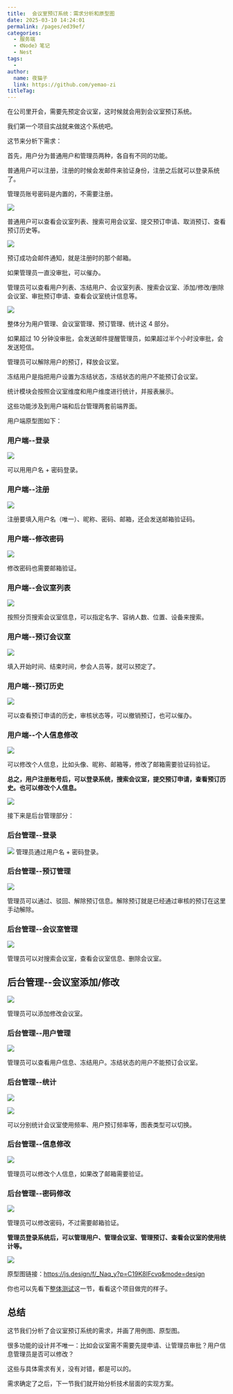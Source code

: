 ```yaml
---
title:  会议室预订系统：需求分析和原型图
date: 2025-03-10 14:24:01
permalink: /pages/ed39ef/
categories:
  - 服务端
  - 《Node》笔记
  - Nest
tags:
  - 
author: 
  name: 夜猫子
  link: https://github.com/yemao-zi
titleTag: 
---
```

在公司里开会，需要先预定会议室，这时候就会用到会议室预订系统。

我们第一个项目实战就来做这个系统吧。

这节来分析下需求：

首先，用户分为普通用户和管理员两种，各自有不同的功能。

普通用户可以注册，注册的时候会发邮件来验证身份，注册之后就可以登录系统了。

管理员账号密码是内置的，不需要注册。

![](https://p6-juejin.byteimg.com/tos-cn-i-k3u1fbpfcp/906d4fbf82004b8d98db97b4fcf85086~tplv-k3u1fbpfcp-watermark.image?)

普通用户可以查看会议室列表、搜索可用会议室、提交预订申请、取消预订、查看预订历史等。

![](https://p1-juejin.byteimg.com/tos-cn-i-k3u1fbpfcp/9596890a69e44ce7956ad0667e000468~tplv-k3u1fbpfcp-watermark.image?)

预订成功会邮件通知，就是注册时的那个邮箱。

如果管理员一直没审批，可以催办。

管理员可以查看用户列表、冻结用户、会议室列表、搜索会议室、添加/修改/删除会议室、审批预订申请、查看会议室统计信息等。

![](https://p3-juejin.byteimg.com/tos-cn-i-k3u1fbpfcp/e4d405db23da46e2982f7b4404c2125a~tplv-k3u1fbpfcp-watermark.image?)

整体分为用户管理、会议室管理、预订管理、统计这 4 部分。

如果超过 10 分钟没审批，会发送邮件提醒管理员，如果超过半个小时没审批，会发送短信。

管理员可以解除用户的预订，释放会议室。

冻结用户是指把用户设置为冻结状态，冻结状态的用户不能预订会议室。

统计模块会按照会议室维度和用户维度进行统计，并报表展示。

这些功能涉及到用户端和后台管理两套前端界面。

用户端原型图如下：

### 用户端--登录

![](https://p1-juejin.byteimg.com/tos-cn-i-k3u1fbpfcp/b03c3012fd17481da7107e7e8a990507~tplv-k3u1fbpfcp-watermark.image?)

可以用用户名 + 密码登录。

### 用户端--注册

![](https://p3-juejin.byteimg.com/tos-cn-i-k3u1fbpfcp/8a64b198da4c4bdc84a701b87323b74e~tplv-k3u1fbpfcp-watermark.image?)

注册要填入用户名（唯一）、昵称、密码、邮箱，还会发送邮箱验证码。

### 用户端--修改密码

![](https://p1-juejin.byteimg.com/tos-cn-i-k3u1fbpfcp/c114411bf1274e2a9f202d5188ebf55a~tplv-k3u1fbpfcp-watermark.image?)

修改密码也需要邮箱验证。

### 用户端--会议室列表

![](https://p6-juejin.byteimg.com/tos-cn-i-k3u1fbpfcp/5a6f760e036d49bab8ff8191b8c5a8ff~tplv-k3u1fbpfcp-watermark.image?)

按照分页搜索会议室信息，可以指定名字、容纳人数、位置、设备来搜索。

### 用户端--预订会议室

![](https://p1-juejin.byteimg.com/tos-cn-i-k3u1fbpfcp/aec8133e2c664fbd994723b540716370~tplv-k3u1fbpfcp-watermark.image?)

填入开始时间、结束时间，参会人员等，就可以预定了。

### 用户端--预订历史

![](https://p9-juejin.byteimg.com/tos-cn-i-k3u1fbpfcp/3d6fbf9ffe01419eaf44bf0eca5b3e6f~tplv-k3u1fbpfcp-watermark.image?)

可以查看预订申请的历史，审核状态等，可以撤销预订，也可以催办。

### 用户端--个人信息修改

![](https://p3-juejin.byteimg.com/tos-cn-i-k3u1fbpfcp/32f66ca20c2e4c98b95b7f9bf5e80cc2~tplv-k3u1fbpfcp-watermark.image?)

可以修改个人信息，比如头像、昵称、邮箱等，修改了邮箱需要验证码验证。

**总之，用户注册账号后，可以登录系统，搜索会议室，提交预订申请，查看预订历史。也可以修改个人信息。**

![](https://p1-juejin.byteimg.com/tos-cn-i-k3u1fbpfcp/e6082cea7db14f7bbbea0f268b81035b~tplv-k3u1fbpfcp-watermark.image?)

接下来是后台管理部分：

### 后台管理--登录

![](https://p3-juejin.byteimg.com/tos-cn-i-k3u1fbpfcp/5832a873c53249d1b7dca93604a78024~tplv-k3u1fbpfcp-watermark.image?)
管理员通过用户名 + 密码登录。

### 后台管理--预订管理

![](https://p3-juejin.byteimg.com/tos-cn-i-k3u1fbpfcp/f0653717aa7840af923ba84eb9fae146~tplv-k3u1fbpfcp-watermark.image?)

管理员可以通过、驳回、解除预订信息。解除预订就是已经通过审核的预订在这里手动解除。

### 后台管理--会议室管理

![](https://p1-juejin.byteimg.com/tos-cn-i-k3u1fbpfcp/d1794ecbb9564d5fb3fe5daee2fc6f9a~tplv-k3u1fbpfcp-watermark.image?)

管理员可以对搜索会议室，查看会议室信息、删除会议室。

## 后台管理--会议室添加/修改

![](https://p3-juejin.byteimg.com/tos-cn-i-k3u1fbpfcp/e3114dba5c0d49ac8b24936c8115f7da~tplv-k3u1fbpfcp-watermark.image?)

管理员可以添加修改会议室。


### 后台管理--用户管理

![](https://p9-juejin.byteimg.com/tos-cn-i-k3u1fbpfcp/33f73b4f9b2d47b2800069207a205831~tplv-k3u1fbpfcp-watermark.image?)

管理员可以查看用户信息、冻结用户。冻结状态的用户不能预订会议室。

### 后台管理--统计

![](https://p6-juejin.byteimg.com/tos-cn-i-k3u1fbpfcp/a0df7c49dbb84b33a6589816a68e619a~tplv-k3u1fbpfcp-watermark.image?)

![](https://p6-juejin.byteimg.com/tos-cn-i-k3u1fbpfcp/3e83c09ddcd54e2a997f083784154baa~tplv-k3u1fbpfcp-watermark.image?)

可以分别统计会议室使用频率、用户预订频率等，图表类型可以切换。

### 后台管理--信息修改
 
![](https://p6-juejin.byteimg.com/tos-cn-i-k3u1fbpfcp/d46f08ea894a4c3096bb6999e9aa49c7~tplv-k3u1fbpfcp-watermark.image?)

管理员可以修改个人信息，如果改了邮箱需要验证。

### 后台管理--密码修改

![](https://p9-juejin.byteimg.com/tos-cn-i-k3u1fbpfcp/ba086b9a407b469fbc79517adeb22ce1~tplv-k3u1fbpfcp-watermark.image?)

管理员可以修改密码，不过需要邮箱验证。

**管理员登录系统后，可以管理用户、管理会议室、管理预订、查看会议室的使用统计等。**

![](https://p6-juejin.byteimg.com/tos-cn-i-k3u1fbpfcp/bb40691995584b6eab431ab3afc43065~tplv-k3u1fbpfcp-watermark.image?)

原型图链接：https://js.design/f/_Naq_y?p=C19K8IFcvq&mode=design

你也可以先看下[整体测试](https://juejin.cn/book/7226988578700525605/section/7389175417796001792)这一节，看看这个项目做完的样子。

## 总结

这节我们分析了会议室预订系统的需求，并画了用例图、原型图。

很多功能的设计并不唯一：比如会议室需不需要先提申请、让管理员审批？用户信息管理员是否可以修改？

这些与具体需求有关，没有对错，都是可以的。

需求确定了之后，下一节我们就开始分析技术层面的实现方案。
